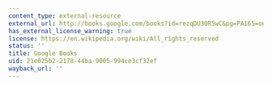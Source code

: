 ```yaml
---
content_type: external-resource
external_url: http://books.google.com/books?id=rezqDU30R5wC&pg=PA165=onepage
has_external_license_warning: true
license: https://en.wikipedia.org/wiki/All_rights_reserved
status: ''
title: Google Books
uid: 21e025b2-2178-44ba-9005-994ce3cf32ef
wayback_url: ''
---
```

